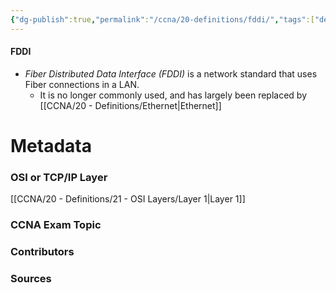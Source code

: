 ```yaml
---
{"dg-publish":true,"permalink":"/ccna/20-definitions/fddi/","tags":["defs_ccna"],"created":"2023-11-04T12:45:23.000-07:00","updated":"2023-11-08T14:35:01.000-08:00"}
---
```


#### FDDI
- *Fiber Distributed Data Interface (FDDI)* is a network standard that uses Fiber connections in a LAN.
	- It is no longer commonly used, and has largely been replaced by [[CCNA/20 - Definitions/Ethernet\|Ethernet]]

# Metadata
### OSI or TCP/IP Layer
[[CCNA/20 - Definitions/21 - OSI Layers/Layer 1\|Layer 1]]
### CCNA Exam Topic

### Contributors

### Sources

